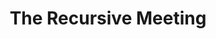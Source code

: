 ---
credit:
- Thomas
featured: false
recording: ''
slides: recursive.pdf
tags: []
time_close: ''
time_start: 2021-11-18T18:00:00-06:00
title: The Recursive Meeting
week_number: 12
---
